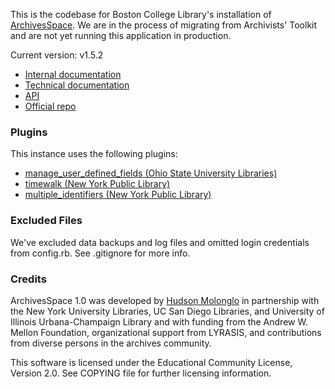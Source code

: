 This is the codebase for Boston College Library's installation of 
[ArchivesSpace](http://archivesspace.org). We are in the process of 
migrating from Archivists' Toolkit and are not yet running this 
application in production.
 
Current version: v1.5.2

* [Internal documentation](https://bcwiki.bc.edu/display/UL/ArchivesSpace)
* [Technical documentation](http://archivesspace.github.io/archivesspace/)
* [API](http://archivesspace.github.io/archivesspace/api)
* [Official repo](https://github.com/archivesspace/archivesspace)

### Plugins

This instance uses the following plugins:

* [manage_user_defined_fields (Ohio State University Libraries)](https://github.com/osulibraries/manage_user_defined_fields)
* [timewalk (New York Public Library)](https://github.com/alexduryee/timewalk)
* [multiple_identifiers (New York Public Library)](https://github.com/alexduryee/multiple_identifiers)

### Excluded Files

We've excluded data backups and log files and omitted login credentials from config.rb. See .gitignore for more info.

### Credits

ArchivesSpace 1.0 was developed by [Hudson Molonglo](http://www.hudsonmolonglo.com)
in partnership with the New York University Libraries, UC San Diego
Libraries, and University of Illinois Urbana-Champaign Library and with
funding from the Andrew W. Mellon Foundation, organizational support from
LYRASIS, and contributions from diverse persons in the archives community.

This software is licensed under the Educational Community License, Version 2.0. 
See COPYING file for further licensing information.